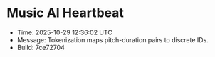 # Music AI Heartbeat

- Time: 2025-10-29 12:36:02 UTC
- Message: Tokenization maps pitch-duration pairs to discrete IDs.
- Build: 7ce72704
